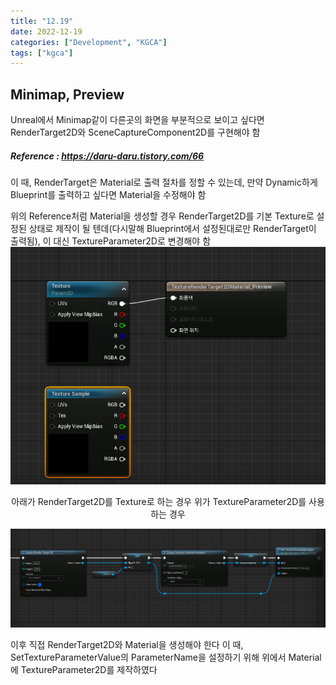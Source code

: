 ```yaml
---
title: "12.19"
date: 2022-12-19
categories: ["Development", "KGCA"]
tags: ["kgca"]
---
```

## Minimap, Preview
Unreal에서 Minimap같이 다른곳의 화면을 부분적으로 보이고 싶다면 RenderTarget2D와 SceneCaptureComponent2D를 구현해야 함
##### _Reference_ : https://daru-daru.tistory.com/66

이 때, RenderTarget은 Material로 출력 절차를 정할 수 있는데, 만약 Dynamic하게 Blueprint를 출력하고 싶다면 Material을 수정해야 함

위의 Reference처럼 Material을 생성할 경우 RenderTarget2D를 기본 Texture로 설정된 상태로 제작이 될 텐데(다시말해 Blueprint에서 설정된대로만 RenderTarget이 출력됨), 이 대신 TextureParameter2D로 변경해야 함
![](/images/4e6d8f58-7ac6-42f4-be5f-88efd145c086-image.PNG)

<center>아래가 RenderTarget2D를 Texture로 하는 경우 위가 TextureParameter2D를 사용하는 경우</center>

![](/images/0c9b7a67-c012-4116-9968-ca0d1e23ebd2-image.PNG)

이후 직접 RenderTarget2D와 Material을 생성해야 한다
이 때, SetTextureParameterValue의 ParameterName을 설정하기 위해 위에서 Material에 TextureParameter2D를 제작하였다